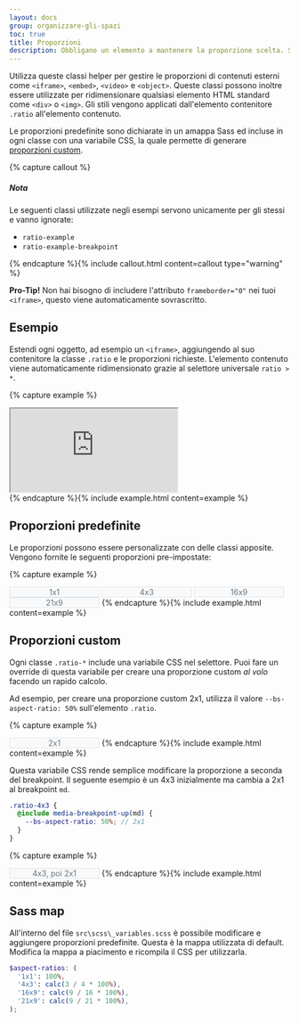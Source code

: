 ```yaml
---
layout: docs
group: organizzare-gli-spazi
toc: true
title: Proporzioni
description: Obbligano un elemento a mantenere la proporzione scelta. Soluzione ideale per includere video o slideshow responsive basati sulla larghezza dell'elemento parent.
---
```


<style>
  /* Style override for Documentation purposes - Proporzioni*/
  .ratio-example {
    display: inline-flex;
    justify-content: center;
    align-content: center;
    width: 10rem;
    color: #6c757d;
    background-color: #f8f9fa;
    border: 1px solid #dee2e6;
  }
  .ratio-example div {
    display: flex;
    align-items: center;
    justify-content: center;
  }

  @media (min-width: 768px) {
    .ratio-example-breakpoint {
      --bs-aspect-ratio: 50%;
    }
  }

}
</style>

Utilizza queste classi helper per gestire le proporzioni di contenuti esterni come `<iframe>`, `<embed>`, `<video>` e `<object>`. Queste classi possono inoltre essere utilizzate per ridimensionare qualsiasi elemento HTML standard come `<div>` o `<img>`. Gli stili vengono applicati dall'elemento contenitore `.ratio` all'elemento contenuto.

Le proporzioni predefinite sono dichiarate in un amappa Sass ed incluse in ogni classe con una variabile CSS, la quale permette di generare [proporzioni custom](#proporzioni-custom).

{% capture callout %}

##### Nota

Le seguenti classi utilizzate negli esempi servono unicamente per gli stessi e vanno ignorate:

- `ratio-example`
- `ratio-example-breakpoint`

{% endcapture %}{% include callout.html content=callout type="warning" %}

**Pro-Tip!** Non hai bisogno di includere l'attributo `frameborder="0"` nei tuoi `<iframe>`, questo viene automaticamente
sovrascritto.

## Esempio

Estendi ogni oggetto, ad esempio un `<iframe>`, aggiungendo al suo contenitore la classe `.ratio` e le proporzioni
richieste. L'elemento contenuto viene automaticamente ridimensionato grazie al selettore universale `ratio > *`.

{% capture example %}

<div class="ratio ratio-16x9">
  <iframe title="Video YouTube" src="https://www.youtube-nocookie.com/embed/RaHmGbBOP84" allowfullscreen></iframe>
</div>
{% endcapture %}{% include example.html content=example %}

## Proporzioni predefinite

Le proporzioni possono essere personalizzate con delle classi apposite.  
Vengono fornite le seguenti proporzioni pre-impostate:

{% capture example %}

<div class="ratio ratio-1x1 ratio-example">
  <div>1x1</div>
</div>
<div class="ratio ratio-4x3 ratio-example">
  <div>4x3</div>
</div>
<div class="ratio ratio-16x9 ratio-example">
  <div>16x9</div>
</div>
<div class="ratio ratio-21x9 ratio-example">
  <div>21x9</div>
</div>
{% endcapture %}{% include example.html content=example %}

## Proporzioni custom

Ogni classe `.ratio-*` include una variabile CSS nel selettore. Puoi fare un override di questa variabile per creare una proporzione custom _al volo_ facendo un rapido calcolo.

Ad esempio, per creare una proporzione custom 2x1, utilizza il valore `--bs-aspect-ratio: 50%` sull'elemento `.ratio`.

{% capture example %}

<div class="ratio ratio-example" style="--bs-aspect-ratio: 50%;">
  <div>2x1</div>
</div>
{% endcapture %}{% include example.html content=example %}

Questa variabile CSS rende semplice modificare la proporzione a seconda del breakpoint. Il seguente esempio è un 4x3 inizialmente ma cambia a 2x1 al breakpoint `md`.

```scss
.ratio-4x3 {
  @include media-breakpoint-up(md) {
    --bs-aspect-ratio: 50%; // 2x1
  }
}
```

{% capture example %}

<div class="ratio ratio-4x3 ratio-example ratio-example-breakpoint">
  <div>4x3, poi 2x1</div>
</div>
{% endcapture %}{% include example.html content=example %}

## Sass map

All'interno del file `src\scss\_variables.scss` è possibile modificare e aggiungere proporzioni predefinite. Questa è la mappa utilizzata di default. Modifica la mappa a piacimento e ricompila il CSS per utilizzarla.

```scss
$aspect-ratios: (
  '1x1': 100%,
  '4x3': calc(3 / 4 * 100%),
  '16x9': calc(9 / 16 * 100%),
  '21x9': calc(9 / 21 * 100%),
);
```
